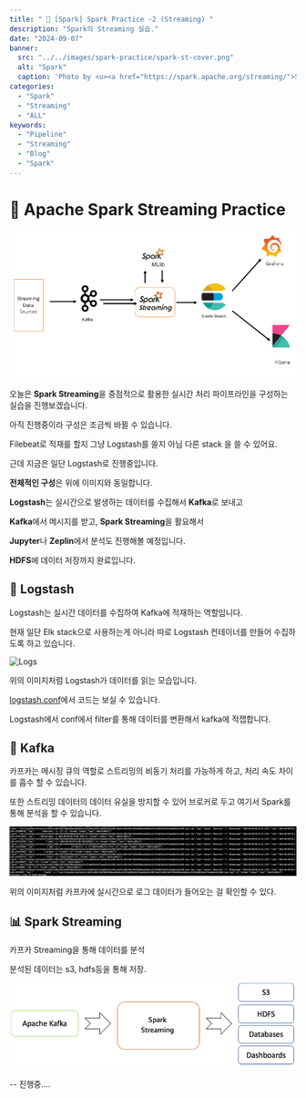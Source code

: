 ```yaml
---
title: " 🌟 [Spark] Spark Practice -2 (Streaming) "
description: "Spark의 Streaming 실습."
date: "2024-09-07"
banner:
  src: "../../images/spark-practice/spark-st-cover.png"
  alt: "Spark"
  caption: 'Photo by <u><a href="https://spark.apache.org/streaming/">Spark Streaming</a></u>'
categories:
  - "Spark"
  - "Streaming"
  - "ALL"
keywords:
  - "Pipeline"
  - "Streaming"
  - "Blog"
  - "Spark"
---
```

# 💬 Apache Spark Streaming Practice

<img src="https://raw.githubusercontent.com/jms0522/jms0522.github.io/main/content/images/spark-practice/elk-kafka-spark.png" alt="Total" width="600" />

오늘은 **Spark Streaming**을 중점적으로 활용한 실시간 처리 파이프라인을 구성하는 실습을 진행보겠습니다.

아직 진행중이라 구성은 조금씩 바뀔 수 있습니다.

Filebeat로 적재를 할지 그냥 Logstash를 쓸지 아님 다른 stack 을 쓸 수 있어요.

근데 지금은 일단 Logstash로 진행중입니다.

**전체적인 구성**은 위에 이미지와 동일합니다.

**Logstash**는 실시간으로 발생하는 데이터를 수집해서 **Kafka**로 보내고 

**Kafka**에서 메시지를 받고, **Spark Streaming**을 활요해서 

**Jupyter**나 **Zeplin**에서 분석도 진행해볼 예정입니다.

**HDFS**에 데이터 저장까지 완료입니다.

## 🧹 Logstash

Logstash는 실시간 데이터를 수집하여 Kafka에 적재하는 역할입니다.

현재 일단 Elk stack으로 사용하는게 아니라 따로 Logstash 컨테이너를 만들어 수집하도록 하고 있습니다.

<img src="https://raw.githubusercontent.com/jms0522/jms0522.github.io/main/content/images/spark-practice/logstash-coll.png" alt="Logs" width="600" />

위의 이미지처럼 Logstash가 데이터를 읽는 모습입니다.

[logstash.conf](https://github.com/jms0522/hadoop_system/tree/main/hadoop/logstash)에서 코드는 보실 수 있습니다.

Logstash에서 conf에서 filter를 통해 데이터를 변환해서 kafka에 적잽합니다.

## 🔧 Kafka

카프카는 메시징 큐의 역할로 스트리밍의 비동기 처리를 가능하게 하고, 처리 속도 차이를 흡수 할 수 있습니다.

또한 스트리밍 데이터의 데이터 유실을 방지할 수 있어 브로커로 두고 여기서 Spark를 통해 분석을 할 수 있습니다.

<img src="https://raw.githubusercontent.com/jms0522/jms0522.github.io/main/content/images/spark-practice/kafka_logs.png" alt="logs" width="600" />

위의 이미지처럼 카프카에 실시간으로 로그 데이터가 들어오는 걸 확인할 수 있다.

## 📊 Spark Streaming 

카프카 Streaming을 통해 데이터를 분석

분석된 데이터는 s3, hdfs등을 통해 저장.

<img src="https://raw.githubusercontent.com/jms0522/jms0522.github.io/main/content/images/spark-practice/kafka-hdfs.png" alt="hdfs" width="600" />

-- 진행중....


